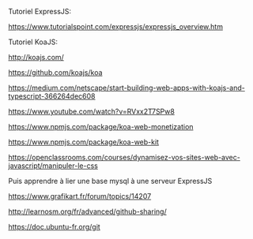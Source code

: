 Tutoriel ExpressJS:

https://www.tutorialspoint.com/expressjs/expressjs_overview.htm

Tutoriel KoaJS:

http://koajs.com/

https://github.com/koajs/koa

https://medium.com/netscape/start-building-web-apps-with-koajs-and-typescript-366264dec608

https://www.youtube.com/watch?v=RVxx2T7SPw8

https://www.npmjs.com/package/koa-web-monetization

https://www.npmjs.com/package/koa-web-kit


https://openclassrooms.com/courses/dynamisez-vos-sites-web-avec-javascript/manipuler-le-css

Puis apprendre à lier une base mysql à une serveur ExpressJS


https://www.grafikart.fr/forum/topics/14207

http://learnosm.org/fr/advanced/github-sharing/

https://doc.ubuntu-fr.org/git

